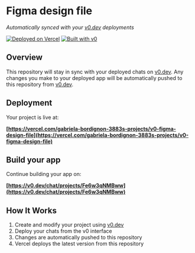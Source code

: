 # Figma design file

*Automatically synced with your [v0.dev](https://v0.dev) deployments*

[![Deployed on Vercel](https://img.shields.io/badge/Deployed%20on-Vercel-black?style=for-the-badge&logo=vercel)](https://vercel.com/gabriela-bordignon-3883s-projects/v0-figma-design-file)
[![Built with v0](https://img.shields.io/badge/Built%20with-v0.dev-black?style=for-the-badge)](https://v0.dev/chat/projects/Fe6w3qNMBww)

## Overview

This repository will stay in sync with your deployed chats on [v0.dev](https://v0.dev).
Any changes you make to your deployed app will be automatically pushed to this repository from [v0.dev](https://v0.dev).

## Deployment

Your project is live at:

**[https://vercel.com/gabriela-bordignon-3883s-projects/v0-figma-design-file](https://vercel.com/gabriela-bordignon-3883s-projects/v0-figma-design-file)**

## Build your app

Continue building your app on:

**[https://v0.dev/chat/projects/Fe6w3qNMBww](https://v0.dev/chat/projects/Fe6w3qNMBww)**

## How It Works

1. Create and modify your project using [v0.dev](https://v0.dev)
2. Deploy your chats from the v0 interface
3. Changes are automatically pushed to this repository
4. Vercel deploys the latest version from this repository